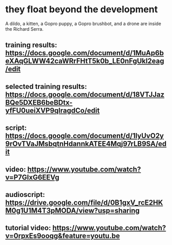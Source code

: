 # they float beyond the development 

A dildo, a kitten, a Gopro puppy, a Gopro brushbot, and a drone are inside the Richard Serra. 
## training results: https://docs.google.com/document/d/1MuAp6beXAqGLWW42caWRrFHtT5k0b_LE0nFgUkI2eag/edit
## selected training results: https://docs.google.com/document/d/18VTJJazBQe5DXEB6beBDtx-yfFU0ueiXVP9qlragdCo/edit
## script: https://docs.google.com/document/d/1lyUvO2y9rOvTVaJMsbqtnHdannkATEE4Mqj97rLB9SA/edit
## video: https://www.youtube.com/watch?v=P7GIxG6EEVg
## audioscript: https://drive.google.com/file/d/0B1gxV_rcE2HKM0g1U1M4T3pMODA/view?usp=sharing
## tutorial video: https://www.youtube.com/watch?v=0rpxEs9ooqg&feature=youtu.be
